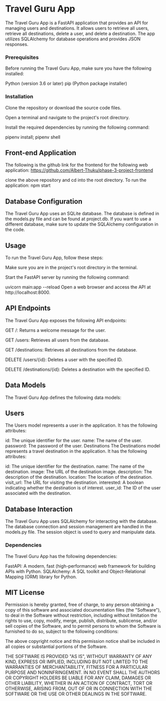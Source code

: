 # Travel Guru App
The Travel Guru App is a FastAPI application that provides an API for managing users and destinations. It allows users to retrieve all users, retrieve all destinations, delete a user, and delete a destination. The app utilizes SQLAlchemy for database operations and provides JSON responses.

### Prerequisites
Before running the Travel Guru App, make sure you have the following installed:

Python (version 3.6 or later)
pip (Python package installer)

### Installation
Clone the repository or download the source code files.

Open a terminal and navigate to the project's root directory.

Install the required dependencies by running the following command:

pipenv install; pipenv shell

## Front-end Application
The following is the github link for the frontend for the following web application:
https://github.com/Albert-Thuku/phase-3-project-frontend

clone the above repository and cd into the root directory.
To run the application:
npm start


## Database Configuration
The Travel Guru App uses an SQLite database. The database is defined in the models.py file and can be found at project.db. If you want to use a different database, make sure to update the SQLAlchemy configuration in the code.

## Usage
To run the Travel Guru App, follow these steps:

Make sure you are in the project's root directory in the terminal.

Start the FastAPI server by running the following command:

uvicorn main:app --reload
Open a web browser and access the API at http://localhost:8000.

## API Endpoints
The Travel Guru App exposes the following API endpoints:

GET /: Returns a welcome message for the user.

GET /users: Retrieves all users from the database.

GET /destinations: Retrieves all destinations from the database.

DELETE /users/{id}: Deletes a user with the specified ID.

DELETE /destinations/{id}: Deletes a destination with the specified ID.

## Data Models
The Travel Guru App defines the following data models:

## Users
The Users model represents a user in the application. It has the following attributes:

id: The unique identifier for the user.
name: The name of the user.
password: The password of the user.
Destinations
The Destinations model represents a travel destination in the application. It has the following attributes:

id: The unique identifier for the destination.
name: The name of the destination.
image: The URL of the destination image.
description: The description of the destination.
location: The location of the destination.
visit_url: The URL for visiting the destination.
interested: A boolean indicating whether the destination is of interest.
user_id: The ID of the user associated with the destination.

## Database Interaction
The Travel Guru App uses SQLAlchemy for interacting with the database. The database connection and session management are handled in the models.py file. The session object is used to query and manipulate data.

### Dependencies
The Travel Guru App has the following dependencies:

FastAPI: A modern, fast (high-performance) web framework for building APIs with Python.
SQLAlchemy: A SQL toolkit and Object-Relational Mapping (ORM) library for Python.

## MIT License

Permission is hereby granted, free of charge, to any person obtaining a copy
of this software and associated documentation files (the "Software"), to deal
in the Software without restriction, including without limitation the rights
to use, copy, modify, merge, publish, distribute, sublicense, and/or sell
copies of the Software, and to permit persons to whom the Software is
furnished to do so, subject to the following conditions:

The above copyright notice and this permission notice shall be included in all
copies or substantial portions of the Software.

THE SOFTWARE IS PROVIDED "AS IS", WITHOUT WARRANTY OF ANY KIND, EXPRESS OR
IMPLIED, INCLUDING BUT NOT LIMITED TO THE WARRANTIES OF MERCHANTABILITY,
FITNESS FOR A PARTICULAR PURPOSE AND NONINFRINGEMENT. IN NO EVENT SHALL THE
AUTHORS OR COPYRIGHT HOLDERS BE LIABLE FOR ANY CLAIM, DAMAGES OR OTHER
LIABILITY, WHETHER IN AN ACTION OF CONTRACT, TORT OR OTHERWISE, ARISING FROM,
OUT OF OR IN CONNECTION WITH THE SOFTWARE OR THE USE OR OTHER DEALINGS IN THE
SOFTWARE.